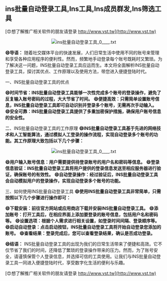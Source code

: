 ## **ins批量自动登录工具,Ins工具,Ins成员群发,Ins筛选工具**

[😍想了解推广相关软件的朋友请登录 http://www.vst.tw](http://www.vst.tw)

 <center><img src="https://vst.tw/MP4/tuiguang/png/2.png" alt="ins批量自动登录工具_0____.txt"></center>

**😄导语：**
随着社交媒体平台的快速发展，人们日常生活中使用不同的账号来管理和享受各种应用程序的便利性。然而，频繁地手动登录每个账号既耗时又繁琐。为了解决这一问题，INS批量自动登录工具应运而生。本文将全面解析INS批量自动登录工具，探讨其优点、工作原理以及使用方法，带您进入便捷登陆时代。

一、INS批量自动登录工具的优点

**😄时间节省：INS批量自动登录工具能够一次性完成多个账号的登录操作，避免了反复输入账号密码的过程，大大节省了时间。**
**😄便捷高效：只需简单设置账号信息，INS批量自动登录工具即可自动识别并登录多个账号，无需再次手动输入。**
**😄安全可靠：INS批量自动登录工具提供了多重加密保护措施，确保用户账号信息的安全性。**

二、INS批量自动登录工具的工作原理
**😄INS批量自动登录工具基于先进的网络技术和人工智能算法，通过模拟人工登录的操作流程，实现自动登录多个账号的功能。其工作原理大致包括以下几个步骤：**

 <center><img src="https://vst.tw/MP4/tuiguang/png/2.png" alt="ins批量自动登录工具_0____.txt"></center>

**😄用户输入账号信息：用户需要提供待登录账号的用户名和密码等信息。**
**😄登录信息验证：INS批量自动登录工具将用户提供的登录信息发送至相应服务器进行验证，确保账号的有效性。**
**😄自动登录操作：经过验证后，INS批量自动登录工具会自动模拟用户的登录操作，实现自动登录多个账号的功能。**

三、如何使用INS批量自动登录工具
**😄使用INS批量自动登录工具非常简单，只需按照以下几个步骤进行操作即可：**

**😄下载安装：前往官方网站或应用商店下载并安装INS批量自动登录工具。**
**😄添加账号：打开工具后，在相应界面上添加要登录的账号信息，包括用户名和密码等。**
**😄设置选项：根据个人需求进行相关设置，如登录时间间隔、登录顺序等。**
**😄启动自动登录：点击启动按钮，INS批量自动登录工具将开始自动登录您添加的账号。**
**😄查看结果：登录完成后，您可以查看登录结果，确认是否成功登录。**

**😄结语：**
INS批量自动登录工具的出现为我们的日常生活带来了便捷和高效。它不仅节省了我们的时间，还降低了繁琐的登录操作带来的压力。然而，为了账号安全，请谨慎保管个人登录信息，并选择可信的工具使用。让我们与INS批量自动登录工具一同进入便捷登陆时代，享受数字化生活的便利与乐趣。

[😍想了解推广相关软件的朋友请登录 http://www.vst.tw](http://www.vst.tw)



